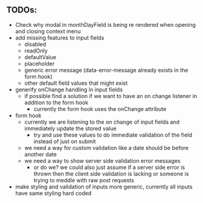 ## TODOs:

* Check why modal in monthDayField is being re rendered when opening and closing context menu
* add missing features to input fields 
  * disabled
  * readOnly
  * defaultValue
  * placeholder
  * generic error message (data-error-message already exists in the form hook)
  * other default field values that might exist
* generify onChange handling in input fields
  * if possible find a solution if we want to have an on change listener in addition to the form hook
    * currently the form hook uses the onChange attribute
* form hook
  * currently we are listening to the on change of input fields and immediately update the stored value
    * try and use these values to do immediate validation of the field instead of just on submit
  * we need a way for custom validation like a date should be before another date
  * we need a way to show server side validation error messages
    * or do we? we could also just assume if a server side error is thrown then the client side validation is lacking or someone is trying to meddle with raw post requests
* make styling and validation of inputs more generic, currently all inputs have same styling hard coded